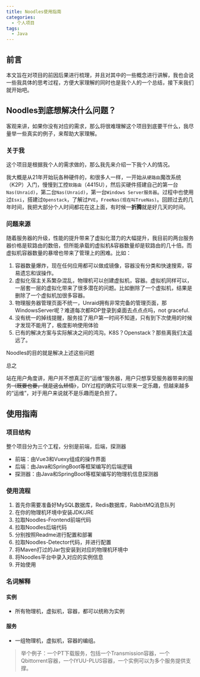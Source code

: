 ```yaml
---
title: Noodles使用指南
categories:
  - 个人项目
tags:
  - Java
---
```


## 前言

本文旨在对项目的前因后果进行梳理，并且对其中的一些概念进行讲解，我也会说一些我具体的思考过程，方便大家理解的同时也是我个人的一个总结，接下来我们就开始吧。

## Noodles到底想解决什么问题？

客观来讲，如果你没有对应的需求，那么将很难理解这个项目到底要干什么，我尽量举一些真实的例子，来帮助大家理解。

### 关于我

这个项目是根据我个人的需求做的，那么我先来介绍一下我个人的情况。

我大概是从21年开始玩各种硬件的，和很多人一样，一开始从`硬路由`魔改系统（K2P）入门，慢慢到工控`软路由`（4415U），然后买硬件搭建自己的第一台`Nas(Unraid)`，第二台`Nas(Unraid)`，第一台`Windows Server服务器`。过程中也使用过`Esxi`，搭建过`Openstack`，了解过`PVE`，`FreeNas(现在叫TrueNas)`。回顾过去的几年时间，我把大部分个人时间都花在这上面，有时候一**折腾**就是好几天的时间。

### 问题来源

随着服务器的升级，性能的提升带来了虚拟化潜力的大幅提升，我目前的两台服务器价格是软路由的数倍，但所能承载的虚拟机&容器数量却是软路由的几十倍。而虚拟机容器数量的暴增也带来了管理上的困难。比如：

1. 容器数量爆炸，现在任何应用都可以做成镜像，容器没有分类和快速搜索，容易遗忘和误操作。
2. 虚拟化宿主关系繁杂混乱，物理机可以创建虚拟机，容器。虚拟机同样可以，一层套一层的虚拟化带来了很多潜在的问题。比如删除了一个虚拟机，结果是删除了一个虚拟机加很多容器。
3. 物理服务器管理页面不统一，Unraid拥有非常完备的管理页面，那WindowsServer呢？难道每次都RDP登录到桌面去点点点吗，not graceful.
4. 没有统一的掉线提醒，服务挂了用户第一时间不知道，只有到下次使用的时候才发现不能用了，极度影响使用体验
5. 已有的解决方案与实际解决之间的鸿沟。K8S？Openstack？那些离我们太遥远了。

Noodles的目的就是解决上述这些问题

总之

站在用户角度讲，用户并不想真正的“运维”服务器，用户只想享受服务器带来的服务~~（既要也要，就是这么矫情）~~，DIY过程的确实可以带来一定乐趣，但越来越多的“运维”，对于用户来说就不是乐趣而是负担了。

## 使用指南

### 项目结构

整个项目分为三个工程，分别是前端，后端，探测器

- 前端：由Vue3和Vuexy组成的操作界面
- 后端：由Java和SpringBoot等框架编写的后端逻辑
- 探测器：由Java和SpringBoot等框架编写的物理机信息探测器

### 使用流程

1. 首先你需要准备好MySQL数据库，Redis数据库，RabbitMQ消息队列
2. 在你的物理机环境中安装JDK/JRE
3. 拉取Noodles-Frontend前端代码
4. 拉取Noodles后端代码
5. 分别按照Readme进行配置和部署
6. 拉取Noodles-Detector代码，并进行配置
7. 将Maven打过的Jar包安装到对应的物理机环境中
8. 将Noodles平台中录入对应的实例信息
9. 开始使用

### 名词解释

#### 实例

- 所有物理机，虚拟机，容器，都可以统称为实例

#### 服务

- 一组物理机，虚拟机，容器的编组。

> 举个例子：一个PT下载服务，包括一个Transmission容器，一个Qbittorrent容器，一个IYUU-PLUS容器，一个实例可以为多个服务提供支撑。
